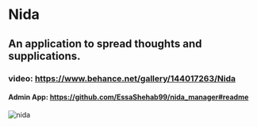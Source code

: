 # Nida

## An application to spread thoughts and supplications.
### video: https://www.behance.net/gallery/144017263/Nida
#### Admin App: https://github.com/EssaShehab99/nida_manager#readme
![nida](https://user-images.githubusercontent.com/80629705/189707465-f7a31b07-d7a9-4da5-bb35-7dfba7dbb362.png)
